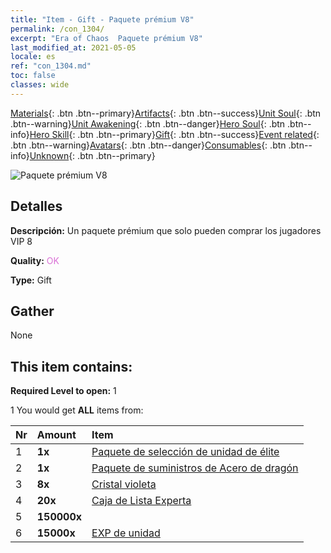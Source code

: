 ```yaml
---
title: "Item - Gift - Paquete prémium V8"
permalink: /con_1304/
excerpt: "Era of Chaos  Paquete prémium V8"
last_modified_at: 2021-05-05
locale: es
ref: "con_1304.md"
toc: false
classes: wide
---
```

 [Materials](/ItemsES/){: .btn .btn--primary}[Artifacts](/ItemsES/Artifacts/){: .btn .btn--success}[Unit Soul](/ItemsES/UnitSoul/){: .btn .btn--warning}[Unit Awakening](/ItemsES/UnitAwakening/){: .btn .btn--danger}[Hero Soul](/ItemsES/HeroSoul/){: .btn .btn--info}[Hero Skill](/ItemsES/HeroSkill/){: .btn .btn--primary}[Gift](/ItemsES/Gift/){: .btn .btn--success}[Event related](/ItemsES/Events/){: .btn .btn--warning}[Avatars](/ItemsES/Avatars/){: .btn .btn--danger}[Consumables](/ItemsES/Consumables/){: .btn .btn--info}[Unknown](/ItemsES/Unknown/){: .btn .btn--primary}

 ![Paquete prémium V8](/images/t/i_905008.png)

## Detalles
 **Descripción:** Un paquete prémium que solo pueden comprar los jugadores VIP 8

 **Quality:** <span style="color: #DA70D6">OK</span>

 **Type:** Gift

## Gather

  None

## This item contains:

 **Required Level to open:** 1

 1 You would get **ALL** items  from:

  | Nr | Amount |     Item    |
  |:---|:-------|:------------|
  | 1 |  **1x** | [Paquete de selección de unidad de élite](/ItemsES/con_1318/) |  | 
  | 2 |  **1x** | [Paquete de suministros de Acero de dragón](/ItemsES/con_1316/) |  | 
  | 3 |  **8x** | [Cristal violeta](/ItemsES/con_720/) |  | 
  | 4 |  **20x** | [Caja de Lista Experta](/ItemsES/con_776/) |  | 
  | 5 |  **150000x** | <i class="fas fa-coins"/> |  | 
  | 6 |  **15000x** | [EXP de unidad](/ItemsES/con_902/) |  | 
